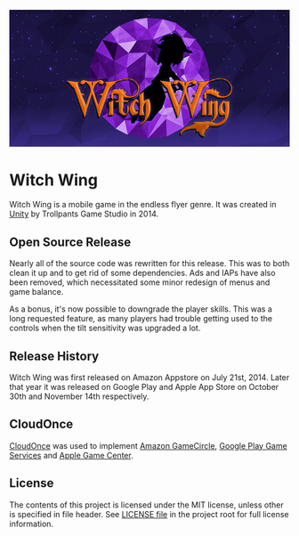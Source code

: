 ![feature](FeatureGraphic.png)

# Witch Wing
Witch Wing is a mobile game in the endless flyer genre. It was created in [Unity](http://unity3d.com/) by Trollpants Game Studio in 2014.

## Open Source Release
Nearly all of the source code was rewritten for this release. This was to both clean it up and to get rid of some dependencies. Ads and IAPs have also been removed, which necessitated some minor redesign of menus and game balance.

As a bonus, it's now possible to downgrade the player skills. This was a long requested feature, as many players had trouble getting used to the controls when the tilt sensitivity was upgraded a lot.

## Release History
Witch Wing was first released on Amazon Appstore on July 21st, 2014. Later that year it was released on Google Play and Apple App Store on October 30th and November 14th respectively.

## CloudOnce
[CloudOnce](https://github.com/jizc/CloudOnce) was used to implement [Amazon GameCircle](https://developer.amazon.com/gamecircle), [Google Play Game Services](https://developers.google.com/games/services/) and [Apple Game Center](https://developer.apple.com/game-center/).

## License
The contents of this project is licensed under the MIT license, unless other is specified in file header. See [LICENSE file](./LICENSE) in the project root for full license information.
